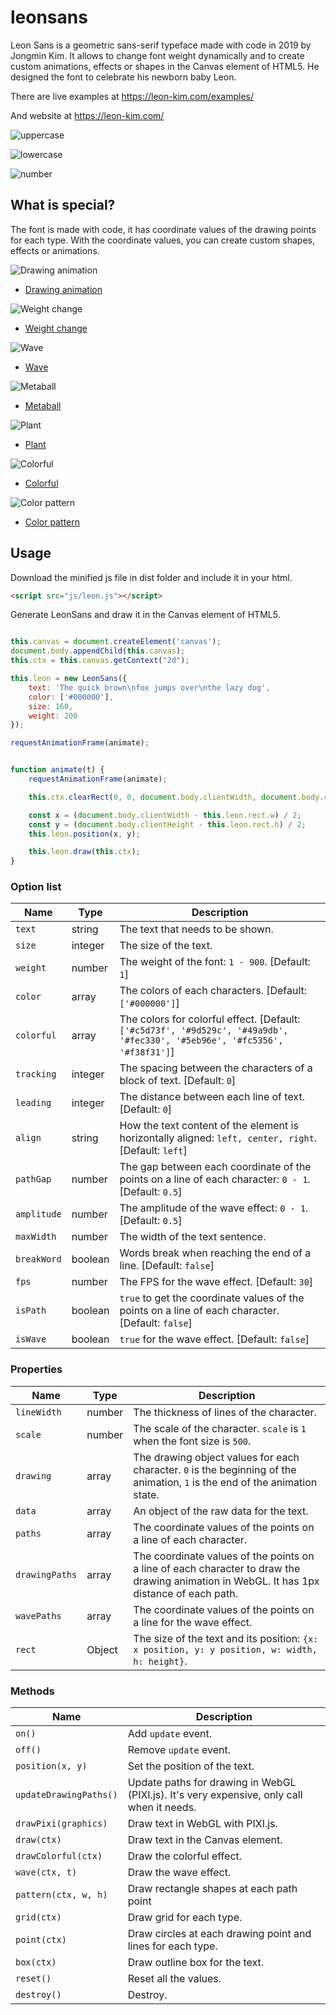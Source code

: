 # leonsans
Leon Sans is a geometric sans-serif typeface made with code in 2019 by Jongmin Kim. It allows to change font weight dynamically and to create custom animations, effects or shapes in the Canvas element of HTML5. He designed the font to celebrate his newborn baby Leon.

There are live examples at https://leon-kim.com/examples/

And website at https://leon-kim.com/

![uppercase](https://raw.githubusercontent.com/cmiscm/leonsans/gh-pages/screenshot/uppercase.gif)

![lowercase](https://raw.githubusercontent.com/cmiscm/leonsans/gh-pages/screenshot/lowercase.gif)

![number](https://raw.githubusercontent.com/cmiscm/leonsans/gh-pages/screenshot/number.gif)


## What is special?
The font is made with code, it has coordinate values of the drawing points for each type. With the coordinate values, you can create custom shapes, effects or animations.

![Drawing animation](https://raw.githubusercontent.com/cmiscm/leonsans/gh-pages/screenshot/drawing.gif)
- [Drawing animation](https://leon-kim.com/examples/#canvas-basic)

![Weight change](https://raw.githubusercontent.com/cmiscm/leonsans/gh-pages/screenshot/weight.gif)
- [Weight change](https://leon-kim.com/examples/#canvas-basic)

![Wave](https://raw.githubusercontent.com/cmiscm/leonsans/gh-pages/screenshot/wave.gif)
- [Wave](https://leon-kim.com/examples/#wave)

![Metaball](https://raw.githubusercontent.com/cmiscm/leonsans/gh-pages/screenshot/metaball.gif)
- [Metaball](https://leon-kim.com/examples/#metaball-pixi)

![Plant](https://raw.githubusercontent.com/cmiscm/leonsans/gh-pages/screenshot/plant.gif)
- [Plant](https://leon-kim.com/examples/#plants-pixi)

![Colorful](https://raw.githubusercontent.com/cmiscm/leonsans/gh-pages/screenshot/colorful.gif)
- [Colorful](https://leon-kim.com/examples/#colorful)

![Color pattern](https://raw.githubusercontent.com/cmiscm/leonsans/gh-pages/screenshot/colorpattern.gif)
- [Color pattern](https://leon-kim.com/examples/#color-pattern)


## Usage
Download the minified js file in dist folder and include it in your html.
```html
<script src="js/leon.js"></script>
```

Generate LeonSans and draw it in the Canvas element of HTML5.
```javascript

this.canvas = document.createElement('canvas');
document.body.appendChild(this.canvas);
this.ctx = this.canvas.getContext("2d");

this.leon = new LeonSans({
    text: 'The quick brown\nfox jumps over\nthe lazy dog',
    color: ['#000000'],
    size: 160,
    weight: 200
});

requestAnimationFrame(animate);


function animate(t) {
    requestAnimationFrame(animate);

    this.ctx.clearRect(0, 0, document.body.clientWidth, document.body.clientHeight);

    const x = (document.body.clientWidth - this.leon.rect.w) / 2;
    const y = (document.body.clientHeight - this.leon.rect.h) / 2;
    this.leon.position(x, y);

    this.leon.draw(this.ctx);
}
```

### Option list

| Name                 | Type     | Description                                                                                                                                                                                                     |
| -------------------- | -------- | --------------------------------------------------------------------------------------------------------------------------------------------------------------------------------------------------------------- |
| `text`               | string   | The text that needs to be shown.                                                    |
| `size`               | integer   | The size of the text.                                                              |
| `weight`              | number   | The weight of the font: `1 - 900`. [Default: `1`] |
| `color`           | array  | The colors of each characters. [Default: `['#000000']`]                                                                                                                                                                 |
| `colorful`              | array  | The colors for colorful effect. [Default: `['#c5d73f', '#9d529c', '#49a9db', '#fec330', '#5eb96e', '#fc5356', '#f38f31']`]                            |
| `tracking`            | integer | The spacing between the characters of a block of text.  [Default: `0`]                                                                                                                                                            |
| `leading` | integer | The distance between each line of text.  [Default: `0`]           |
| `align` | string | How the text content of the element is horizontally aligned: `left, center, right`. [Default: `left`]   |
| `pathGap`            | number  | The gap between each coordinate of the points on a line of each character: `0 - 1`. [Default: `0.5`]                                                                                  |
| `amplitude`        | number  | The amplitude of the wave effect: `0 - 1`. [Default: `0.5`]  |
| `maxWidth`       | number  | The width of the text sentence.  |
| `breakWord`        | boolean  | Words break when reaching the end of a line. [Default: `false`]     |
| `fps`        | number  | The FPS for the wave effect. [Default: `30`]     |
| `isPath`        | boolean  | `true` to get the coordinate values of the points on a line of each character. [Default: `false`]     |
| `isWave`        | boolean  | `true` for the wave effect. [Default: `false`]     |


### Properties

| Name                 | Type     | Description                                                                                                                                                                                                     |
| -------------------- | -------- | --------------------------------------------------------------------------------------------------------------------------------------------------------------------------------------------------------------- |
| `lineWidth`               | number   | The thickness of lines of the character.                                                    |
| `scale`               | number   | The scale of the character. `scale` is `1` when the font size is `500`.    |
| `drawing`              | array   | The drawing object values for each character. `0` is the beginning of the animation, `1` is the end of the animation state. |
| `data`           | array  | An object of the raw data for the text.                       |
| `paths`              | array  | The coordinate values of the points on a line of each character.        |
| `drawingPaths`            | array | The coordinate values of the points on a line of each character to draw the drawing animation in WebGL. It has 1px distance of each path.  |
| `wavePaths` | array | The coordinate values of the points on a line for the wave effect.    |
| `rect` | Object | The size of the text and its position: `{x: x position, y: y position, w: width, h: height}`.|


### Methods

| Name                         | Description                                                                                                                                                                                                                                                              |
| ---------------------------- | ------------------------------------------------------------------------------------------------------------------------------------------------------------------------------------------------------------------------------------------------------------------------ |
| `on()`      | Add `update` event. |
| `off()`                     | Remove `update` event.  |
| `position(x, y)`                    | Set the position of the text.  |
| `updateDrawingPaths()`     | Update paths for drawing in WebGL (PIXI.js). It's very expensive, only call when it needs.  |
| `drawPixi(graphics)` | Draw text in WebGL with PIXI.js. |
| `draw(ctx)`                | Draw text in the Canvas element. |
| `drawColorful(ctx)`                | Draw the colorful effect. |
| `wave(ctx, t)`                | Draw the wave effect. |
| `pattern(ctx, w, h)`                | Draw rectangle shapes at each path point |
| `grid(ctx)`                | Draw grid for each type. |
| `point(ctx)`                | Draw circles at each drawing point and lines for each type. |
| `box(ctx)`                | Draw outline box for the text. |
| `reset()`                  | Reset all the values.  |
| `destroy()`                  | Destroy.  |

